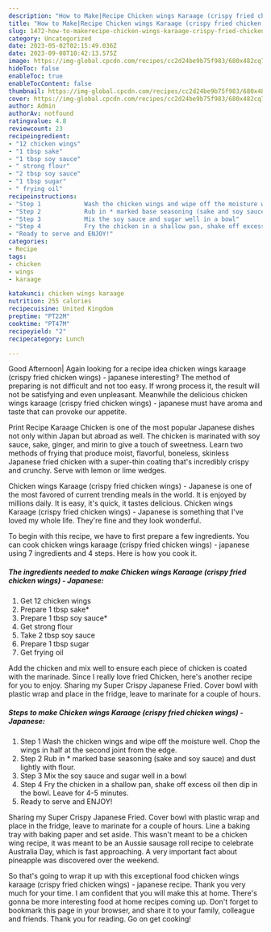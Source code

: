 ```yaml
---
description: "How to Make|Recipe Chicken wings Karaage (crispy fried chicken wings) - Japanese {That is Delicious"
title: "How to Make|Recipe Chicken wings Karaage (crispy fried chicken wings) - Japanese {That is Delicious"
slug: 1472-how-to-makerecipe-chicken-wings-karaage-crispy-fried-chicken-wings-japanese-that-is-delicious
category: Uncategorized
date: 2023-05-02T02:15:49.036Z
date: 2023-09-08T10:42:13.575Z
image: https://img-global.cpcdn.com/recipes/cc2d24be9b75f983/680x482cq70/chicken-wings-karaage-crispy-fried-chicken-wings-japanese-recipe-main-photo.jpg
hideToc: false
enableToc: true
enableTocContent: false
thumbnail: https://img-global.cpcdn.com/recipes/cc2d24be9b75f983/680x482cq70/chicken-wings-karaage-crispy-fried-chicken-wings-japanese-recipe-main-photo.jpg
cover: https://img-global.cpcdn.com/recipes/cc2d24be9b75f983/680x482cq70/chicken-wings-karaage-crispy-fried-chicken-wings-japanese-recipe-main-photo.jpg
author: Admin
authorAv: notfound
ratingvalue: 4.8
reviewcount: 23
recipeingredient:
- "12 chicken wings"
- "1 tbsp sake"
- "1 tbsp soy sauce"
- " strong flour"
- "2 tbsp soy sauce"
- "1 tbsp sugar"
- " frying oil"
recipeinstructions:
- "Step 1            Wash the chicken wings and wipe off the moisture well. Chop the wings in half at the second joint from the edge."
- "Step 2            Rub in * marked base seasoning (sake and soy sauce) and dust lightly with flour."
- "Step 3            Mix the soy sauce and sugar well in a bowl"
- "Step 4            Fry the chicken in a shallow pan, shake off excess oil then dip in the bowl. Leave for 4-5 minutes."
- "Ready to serve and ENJOY!"
categories:
- Recipe
tags:
- chicken
- wings
- karaage

katakunci: chicken wings karaage 
nutrition: 255 calories
recipecuisine: United Kingdom
preptime: "PT22M"
cooktime: "PT47M"
recipeyield: "2"
recipecategory: Lunch

---
```



Good Afternoon| Again looking for a recipe idea chicken wings karaage (crispy fried chicken wings) - japanese interesting? The method of preparing is not difficult and not too easy. If wrong process it, the result will not be satisfying and even unpleasant. Meanwhile the delicious chicken wings karaage (crispy fried chicken wings) - japanese must have aroma and taste that can provoke our appetite.





Print Recipe Karaage Chicken is one of the most popular Japanese dishes not only within Japan but abroad as well. The chicken is marinated with soy sauce, sake, ginger, and mirin to give a touch of sweetness. Learn two methods of frying that produce moist, flavorful, boneless, skinless Japanese fried chicken with a super-thin coating that&#39;s incredibly crispy and crunchy. Serve with lemon or lime wedges.

Chicken wings Karaage (crispy fried chicken wings) - Japanese is one of the most favored of current trending meals in the world. It is enjoyed by millions daily. It is easy, it's quick, it tastes delicious. Chicken wings Karaage (crispy fried chicken wings) - Japanese is something that I've loved my whole life. They're fine and they look wonderful.


To begin with this recipe, we have to first prepare a few ingredients. You can cook chicken wings karaage (crispy fried chicken wings) - japanese using 7 ingredients and 4 steps. Here is how you cook it.

<!--inarticleads1-->

##### The ingredients needed to make Chicken wings Karaage (crispy fried chicken wings) - Japanese:

1. Get 12 chicken wings
1. Prepare 1 tbsp sake*
1. Prepare 1 tbsp soy sauce*
1. Get  strong flour
1. Take 2 tbsp soy sauce
1. Prepare 1 tbsp sugar
1. Get  frying oil


Add the chicken and mix well to ensure each piece of chicken is coated with the marinade. Since I really love fried Chicken, here&#39;s another recipe for you to enjoy. Sharing my Super Crispy Japanese Fried. Cover bowl with plastic wrap and place in the fridge, leave to marinate for a couple of hours. 

<!--inarticleads2-->

##### Steps to make Chicken wings Karaage (crispy fried chicken wings) - Japanese:

1. Step 1            Wash the chicken wings and wipe off the moisture well. Chop the wings in half at the second joint from the edge.
1. Step 2            Rub in * marked base seasoning (sake and soy sauce) and dust lightly with flour.
1. Step 3            Mix the soy sauce and sugar well in a bowl
1. Step 4            Fry the chicken in a shallow pan, shake off excess oil then dip in the bowl. Leave for 4-5 minutes.
1. Ready to serve and ENJOY!

Sharing my Super Crispy Japanese Fried. Cover bowl with plastic wrap and place in the fridge, leave to marinate for a couple of hours. Line a baking tray with baking paper and set aside. This wasn&#39;t meant to be a chicken wing recipe, it was meant to be an Aussie sausage roll recipe to celebrate Australia Day, which is fast approaching. A very important fact about pineapple was discovered over the weekend. 

So that's going to wrap it up with this exceptional food chicken wings karaage (crispy fried chicken wings) - japanese recipe. Thank you very much for your time. I am confident that you will make this at home. There's gonna be more interesting food at home recipes coming up. Don't forget to bookmark this page in your browser, and share it to your family, colleague and friends. Thank you for reading. Go on get cooking!
